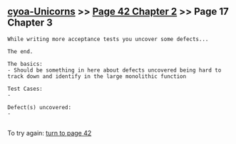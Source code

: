 ## [cyoa-Unicorns](../page-0/README.md) >> [Page 42 Chapter 2](../page-42/README.md) >> Page 17 Chapter 3

```
While writing more acceptance tests you uncover some defects...

The end.
```

```
The basics:
- Should be something in here about defects uncovered being hard to track down and identify in the large monolithic function

Test Cases:
- 

Defect(s) uncovered:
- 


```

To try again: [turn to page 42](../page-42/README.md)

